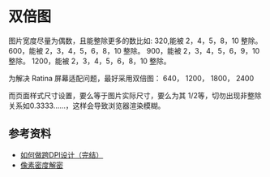 # 双倍图
图片宽度尽量为偶数，且能整除更多的数比如:
320,能被 2，4，5，8，10 整除。
600，能被 2，3，4，5，6，8，10 整除。
900，能被 2，3，4，5，6，9，10 整除。
1200，能被 2，3，4，5，6，8，10 整除。

为解决 Ratina 屏幕适配问题，最好采用双倍图：
640，
1200，
1800，
2400

而页面样式尺寸设置，要么等于图片实际尺寸，要么为其 1/2等，切勿出现非整除关系如0.3333……，这样会导致浏览器渲染模糊。

## 参考资料
- [如何做跨DPI设计（完结）](http://www.ui.cn/detail/23624.html)
- [像素密度解密](https://intersection.tw/%E5%83%8F%E7%B4%A0%E5%AF%86%E5%BA%A6%E8%A7%A3%E5%AF%86-630b3ac2e0bb#.556g5ad6m)
